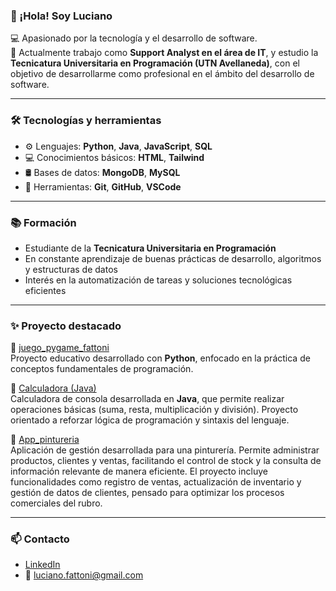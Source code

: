 ### 👋 ¡Hola! Soy Luciano

💻 Apasionado por la tecnología y el desarrollo de software.  
🚀 Actualmente trabajo como **Support Analyst en el área de IT**, y estudio la **Tecnicatura Universitaria en Programación (UTN Avellaneda)**, con el objetivo de desarrollarme como profesional en el ámbito del desarrollo de software.

---

### 🛠️ Tecnologías y herramientas

- ⚙️ Lenguajes: **Python**, **Java**, **JavaScript**, **SQL**
- 💻 Conocimientos básicos: **HTML**, **Tailwind**
- 🛢️ Bases de datos: **MongoDB**, **MySQL**
- 🧰 Herramientas: **Git**, **GitHub**, **VSCode**

---

### 📚 Formación

- Estudiante de la **Tecnicatura Universitaria en Programación**
- En constante aprendizaje de buenas prácticas de desarrollo, algoritmos y estructuras de datos
- Interés en la automatización de tareas y soluciones tecnológicas eficientes

---

### ✨ Proyecto destacado

🧩 [juego_pygame_fattoni](https://github.com/LuchoFatto/juego_pygame_fattoni.git)  
Proyecto educativo desarrollado con **Python**, enfocado en la práctica de conceptos fundamentales de programación.

🧮 [Calculadora (Java)](https://github.com/LuchoFatto/Calculadora)  
Calculadora de consola desarrollada en **Java**, que permite realizar operaciones básicas (suma, resta, multiplicación y división). Proyecto orientado a reforzar lógica de programación y sintaxis del lenguaje.

🎨 [App_pintureria](https://github.com/LuchoFatto/App_pintureria)  
Aplicación de gestión desarrollada para una pinturería. Permite administrar productos, clientes y ventas, facilitando el control de stock y la consulta de información relevante de manera eficiente. El proyecto incluye funcionalidades como registro de ventas, actualización de inventario y gestión de datos de clientes, pensado para optimizar los procesos comerciales del rubro.

---

### 📫 Contacto

- [LinkedIn](https://www.linkedin.com/in/luciano-fattoni-4338b3277)  
- 📧 luciano.fattoni@gmail.com  
